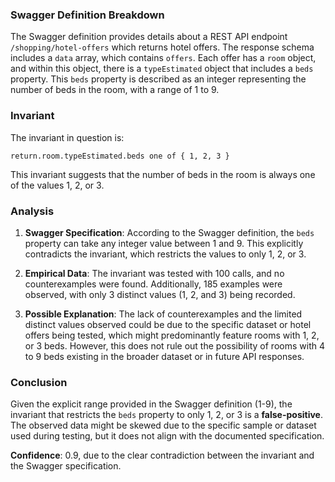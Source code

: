 ### Swagger Definition Breakdown

The Swagger definition provides details about a REST API endpoint `/shopping/hotel-offers` which returns hotel offers. The response schema includes a `data` array, which contains `offers`. Each offer has a `room` object, and within this object, there is a `typeEstimated` object that includes a `beds` property. This `beds` property is described as an integer representing the number of beds in the room, with a range of 1 to 9.

### Invariant

The invariant in question is:

`return.room.typeEstimated.beds one of { 1, 2, 3 }`

This invariant suggests that the number of beds in the room is always one of the values 1, 2, or 3.

### Analysis

1. **Swagger Specification**: According to the Swagger definition, the `beds` property can take any integer value between 1 and 9. This explicitly contradicts the invariant, which restricts the values to only 1, 2, or 3.

2. **Empirical Data**: The invariant was tested with 100 calls, and no counterexamples were found. Additionally, 185 examples were observed, with only 3 distinct values (1, 2, and 3) being recorded.

3. **Possible Explanation**: The lack of counterexamples and the limited distinct values observed could be due to the specific dataset or hotel offers being tested, which might predominantly feature rooms with 1, 2, or 3 beds. However, this does not rule out the possibility of rooms with 4 to 9 beds existing in the broader dataset or in future API responses.

### Conclusion

Given the explicit range provided in the Swagger definition (1-9), the invariant that restricts the `beds` property to only 1, 2, or 3 is a **false-positive**. The observed data might be skewed due to the specific sample or dataset used during testing, but it does not align with the documented specification.

**Confidence**: 0.9, due to the clear contradiction between the invariant and the Swagger specification.

